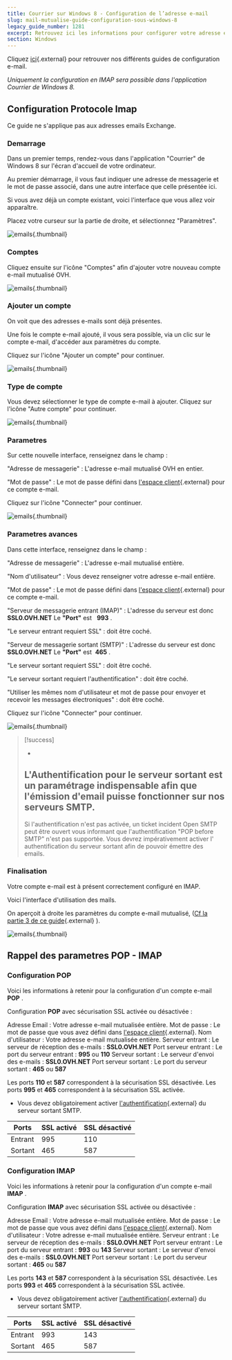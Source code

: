 ```yaml
---
title: Courrier sur Windows 8 - Configuration de l’adresse e-mail
slug: mail-mutualise-guide-configuration-sous-windows-8
legacy_guide_number: 1281
excerpt: Retrouvez ici les informations pour configurer votre adresse e-mail sur Courrier de Windows 8
section: Windows
---
```


Cliquez [ici](http://www.ovh.com/fr/hebergement-web/faq){.external} pour retrouver nos différents guides de configuration e-mail.

*Uniquement la configuration en IMAP sera possible dans l'application Courrier de Windows 8.*


## Configuration Protocole Imap
Ce guide ne s'applique pas aux adresses emails Exchange.


### Demarrage
Dans un premier temps, rendez-vous dans l'application "Courrier" de Windows 8 sur l'écran d'accueil de votre ordinateur.

Au premier démarrage, il vous faut indiquer une adresse de messagerie et le mot de passe associé, dans une autre interface que celle présentée ici.

Si vous avez déjà un compte existant, voici l'interface que vous allez voir apparaître.

Placez votre curseur sur la partie de droite, et sélectionnez "Paramètres".


![emails](images/img_1142.jpg){.thumbnail}


### Comptes
Cliquez ensuite sur l'icône "Comptes" afin d'ajouter votre nouveau compte e-mail mutualisé OVH.


![emails](images/img_1143.jpg){.thumbnail}


### Ajouter un compte
On voit que des adresses e-mails sont déjà présentes.

Une fois le compte e-mail ajouté, il vous sera possible, via un clic sur le compte e-mail, d'accéder aux paramètres du compte.

Cliquez sur l'icône "Ajouter un compte" pour continuer.


![emails](images/img_1144.jpg){.thumbnail}


### Type de compte
Vous devez sélectionner le type de compte e-mail à ajouter. Cliquez sur l'icône "Autre compte" pour continuer.


![emails](images/img_1145.jpg){.thumbnail}


### Parametres
Sur cette nouvelle interface, renseignez dans le champ :

"Adresse de messagerie" : L'adresse e-mail mutualisé OVH en entier.

"Mot de passe" : Le mot de passe défini dans [l'espace client](https://www.ovh.com/managerv3){.external} pour ce compte e-mail.

Cliquez sur l'icône "Connecter" pour continuer.


![emails](images/img_1146.jpg){.thumbnail}


### Parametres avances
Dans cette interface, renseignez dans le champ :

"Adresse de messagerie" : L'adresse e-mail mutualisé entière.

"Nom d'utilisateur" : Vous devez renseigner votre adresse e-mail entière.

"Mot de passe" : Le mot de passe défini dans [l'espace client](https://www.ovh.com/managerv3){.external} pour ce compte e-mail.

"Serveur de messagerie entrant (IMAP)" : L'adresse du serveur est donc  **SSL0.OVH.NET** Le  **"Port"**  est   **993** .

"Le serveur entrant requiert SSL" : doit être coché.

"Serveur de messagerie sortant (SMTP)" : L'adresse du serveur est donc  **SSL0.OVH.NET** Le  **"Port"**  est   **465** .

"Le serveur sortant requiert SSL" : doit être coché.

"Le serveur sortant requiert l'authentification" : doit être coché.

"Utiliser les mêmes nom d'utilisateur et mot de passe pour envoyer et recevoir les messages électroniques" : doit être coché.

Cliquez sur l'icône "Connecter" pour continuer.


![emails](images/img_1147.jpg){.thumbnail}



> [!success]
>
> - 
> L'Authentification pour le serveur sortant est un paramétrage
> indispensable afin que l'émission d'email puisse fonctionner sur nos
> serveurs SMTP.
> - 
> Si l'authentification n'est pas activée, un ticket incident Open SMTP
> peut être ouvert vous informant que l'authentification "POP before
> SMTP" n'est pas supportée. Vous devrez impérativement activer l'
> authentification du serveur sortant afin de pouvoir émettre des
> emails.
> 
> 


### Finalisation
Votre compte e-mail est à présent correctement configuré en IMAP.

Voici l'interface d'utilisation des mails.

On aperçoit à droite les paramètres du compte e-mail mutualisé, ([Cf la
partie 3 de ce guide](#configuration_protocole_imap_partie_3_ajouter_un_compte){.external} ).


![emails](images/img_1148.jpg){.thumbnail}


## Rappel des parametres POP - IMAP

### Configuration POP
Voici les informations à retenir pour la configuration d'un compte e-mail **POP** .

Configuration  **POP**  avec sécurisation SSL activée ou désactivée :

Adresse Email : Votre adresse e-mail mutualisée entière. Mot de passe : Le mot de passe que vous avez défini dans [l'espace client](https://www.ovh.com/managerv3/){.external}. Nom d'utilisateur : Votre adresse e-mail mutualisée entière. Serveur entrant : Le serveur de réception des e-mails :  **SSL0.OVH.NET** Port serveur entrant : Le port du serveur entrant :  **995**  ou  **110** Serveur sortant : Le serveur d'envoi des e-mails :  **SSL0.OVH.NET** Port serveur sortant : Le port du serveur sortant :  **465**  ou  **587**

Les ports  **110**  et  **587**  correspondent à la sécurisation SSL désactivée. Les ports  **995**  et  **465**  correspondent à la sécurisation SSL activée.

- Vous devez obligatoirement activer [l'authentification](#configuration_protocole_imap_partie_6_parametres_avances){.external} du serveur sortant SMTP.

|Ports|SSL activé|SSL désactivé|
|---|---|---|
|Entrant|995|110|
|Sortant|465|587|


### Configuration IMAP
Voici les informations à retenir pour la configuration d'un compte e-mail **IMAP** .

Configuration  **IMAP**  avec sécurisation SSL activée ou désactivée :

Adresse Email : Votre adresse e-mail mutualisée entière. Mot de passe : Le mot de passe que vous avez défini dans [l'espace client](https://www.ovh.com/managerv3/){.external}. Nom d'utilisateur : Votre adresse e-mail mutualisée entière. Serveur entrant : Le serveur de réception des e-mails :  **SSL0.OVH.NET** Port serveur entrant : Le port du serveur entrant :  **993**  ou  **143** Serveur sortant : Le serveur d'envoi des e-mails :  **SSL0.OVH.NET** Port serveur sortant : Le port du serveur sortant :  **465**  ou  **587**

Les ports  **143**  et  **587**  correspondent à la sécurisation SSL désactivée. Les ports  **993**  et  **465**  correspondent à la sécurisation SSL activée.

- Vous devez obligatoirement activer [l'authentification](#configuration_protocole_imap_partie_6_parametres_avances){.external} du serveur sortant SMTP.

|Ports|SSL activé|SSL désactivé|
|---|---|---|
|Entrant|993|143|
|Sortant|465|587|